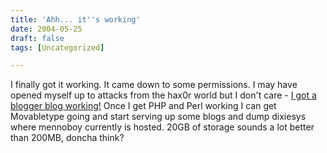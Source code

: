 ```yaml
---
title: 'Ahh... it''s working'
date: 2004-05-25
draft: false
tags: [Uncategorized]

---
```


I finally got it working. It came down to some permissions. I may have opened myself up to attacks from the hax0r world but I don't care - [I got a blogger blog working!](http://chrisenns.isa-geek.com) Once I get PHP and Perl working I can get Movabletype going and start serving up some blogs and dump dixiesys where mennoboy currently is hosted. 20GB of storage sounds a lot better than 200MB, doncha think?
